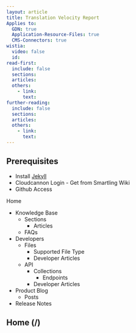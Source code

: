 ```yaml
---
layout: article
title: Translation Velocity Report
Applies to:
  GDN: true
  Application-Resource-Files: true
  CMS-Connectors: true
wistia:
  video: false
  id:
read-first:
  include: false
  sections:
  articles:
  others:
    - link:
      text:
further-reading:
  include: false
  sections:
  articles:
  others:
    - link:
      text:
---
```


## Prerequisites

* Install [Jekyll](https://jekyllrb.com/docs/installation/)
* Cloudcannon Login - Get from Smartling Wiki
* Github Access






Home
  * Knowledge Base
    * Sections
      * Articles
    * FAQs
  * Developers
    * Files
      * Supported File Type
      * Developer Articles
    * API
      * Collections
        * Endpoints
      * Developer Articles
  * Product Blog
    * Posts
  * Release Notes
  
  
  
## Home (/)


